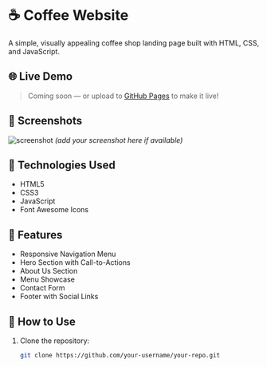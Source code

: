 # ☕ Coffee Website

A simple, visually appealing coffee shop landing page built with HTML, CSS, and JavaScript.

## 🌐 Live Demo
> Coming soon — or upload to [GitHub Pages](https://pages.github.com/) to make it live!

## 📸 Screenshots
![screenshot](screenshot.png) *(add your screenshot here if available)*

## 🧰 Technologies Used

- HTML5
- CSS3
- JavaScript
- Font Awesome Icons

## 📁 Features

- Responsive Navigation Menu
- Hero Section with Call-to-Actions
- About Us Section
- Menu Showcase
- Contact Form
- Footer with Social Links

## 🚀 How to Use

1. Clone the repository:
   ```bash
   git clone https://github.com/your-username/your-repo.git
